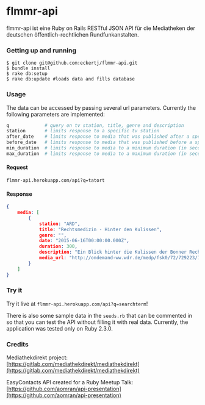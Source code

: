 # flmmr-api

flmmr-api ist eine Ruby on Rails RESTful JSON API für die Mediatheken der deutschen öffentlich-rechtlichen Rundfunkanstalten.


### Getting up and running

```
$ git clone git@github.com:eckertj/flmmr-api.git
$ bundle install
$ rake db:setup
$ rake db:update #loads data and fills database
```

### Usage
The data can be accessed by passing several url parameters. Currently the following parameters are implemented:

```ruby
q             # query on tv station, title, genre and description
station       # limits response to a specific tv station
after_date    # limits response to media that was published after a specific date
before_date   # limits response to media that was published before a specific date
min_duration  # limits response to media to a minimum duration (in seconds)
max_duration  # limits response to media to a maximum duration (in seconds)
```

#### Request
```
flmmr-api.herokuapp.com/api?q=tatort
```

#### Response
```json
{
    media: [
        {
            station: "ARD",
            title: "Rechtsmedizin - Hinter den Kulissen",
            genre: "",
            date: "2015-06-16T00:00:00.000Z",
            duration: 300,
            description: "Ein Blick hinter die Kulissen der Bonner Rechtsmedizin. In meterlangen Regalen lagern hier Haar- und Blutproben. Und eines wird sofort klar: In den Laboren braucht es viel mehr Geduld als ein Fernsehtatort vermuten lässt.",
            media_url: "http://ondemand-ww.wdr.de/medp/fsk0/72/729223/729223_7872044.mp4"
        }
    ]
}
```


### Try it

Try it live at ```flmmr-api.herokuapp.com/api?q=searchterm```!

There is also some sample data in the ```seeds.rb``` that can be commented in so that you can test the API without filling it with real data. Currently, the application was tested only on Ruby 2.3.0.


### Credits

Mediathekdirekt project: [https://gitlab.com/mediathekdirekt/mediathekdirekt](https://gitlab.com/mediathekdirekt/mediathekdirekt)

EasyContacts API created for a Ruby Meetup Talk: [https://github.com/aomran/api-presentation](https://github.com/aomran/api-presentation)
